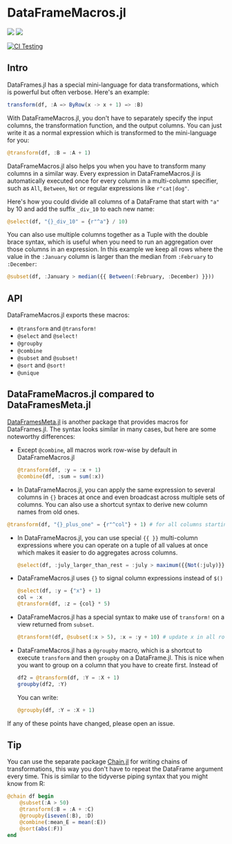 # DataFrameMacros.jl

[![](https://img.shields.io/badge/docs-stable-blue.svg)](https://jkrumbiegel.github.io/DataFrameMacros.jl/stable)
[![](https://img.shields.io/badge/docs-dev-lightgray.svg)](https://jkrumbiegel.github.io/DataFrameMacros.jl/dev)

[![CI Testing](https://github.com/jkrumbiegel/DataFrameMacros.jl/workflows/CI/badge.svg)](https://github.com/jkrumbiegel/DataFrameMacros.jl/actions?query=workflow%3ACI+branch%3Amaster)

## Intro

DataFrames.jl has a special mini-language for data transformations, which is powerful but often verbose.
Here's an example:

```julia
transform(df, :A => ByRow(x -> x + 1) => :B)
```

With DataFrameMacros.jl, you don't have to separately specify the input columns, the transformation function, and the output columns.
You can just write it as a normal expression which is transformed to the mini-language for you:

```julia
@transform(df, :B = :A + 1)
```

DataFrameMacros.jl also helps you when you have to transform many columns in a similar way.
Every expression in DataFrameMacros.jl is automatically executed once for every column in a multi-column specifier, such as `All`, `Between`, `Not` or regular expressions like `r"cat|dog"`.

Here's how you could divide all columns of a DataFrame that start with `"a"` by 10 and add the suffix `_div_10` to each new name:

```julia
@select(df, "{}_div_10" = {r"^a"} / 10)
```

You can also use multiple columns together as a Tuple with the double brace syntax, which is useful when you need to run an aggregation over those columns in an expression. In this example we keep all rows where the value in the `:January` column is larger than the median from `:February` to `:December`:

```julia
@subset(df, :January > median({{ Between(:February, :December) }}))
```

## API

DataFrameMacros.jl exports these macros:
- `@transform` and `@transform!`
- `@select` and `@select!`
- `@groupby`
- `@combine`
- `@subset` and `@subset!`
- `@sort` and `@sort!`
- `@unique`

## DataFrameMacros.jl compared to DataFramesMeta.jl

[DataFramesMeta.jl](https://github.com/JuliaData/DataFramesMeta.jl) is another package that provides macros for DataFrames.jl.
The syntax looks similar in many cases, but here are some noteworthy differences:

- Except `@combine`, all macros work row-wise by default in DataFrameMacros.jl
  ```julia
  @transform(df, :y = :x + 1)
  @combine(df, :sum = sum(:x))
  ```
 - In DataFrameMacros.jl, you can apply the same expression to several columns in `{}` braces at once and even broadcast across multiple sets of columns. You can also use a shortcut syntax to derive new column names from old ones.
  ```julia
  @transform(df, "{}_plus_one" = {r"^col"} + 1) # for all columns starting with "col"
  ```
- In DataFrameMacros.jl, you can use special `{{ }}` multi-column expressions where you can operate on a tuple of all values at once which makes it easier to do aggregates across columns.
  ```julia
  @select(df, :july_larger_than_rest = :july > maximum({{Not(:july)}}))
  ```
- DataFrameMacros.jl uses `{}` to signal column expressions instead of `$()`
  ```julia
  @select(df, :y = {"x"} + 1)
  col = :x
  @transform(df, :z = {col} * 5)
  ```
- DataFrameMacros.jl has a special syntax to make use of `transform!` on a view returned from `subset`.
  ```julia
  @transform!(df, @subset(:x > 5), :x = :y + 10) # update x in all rows where x > 5
  ```
- DataFrameMacros.jl has a `@groupby` macro, which is a shortcut to execute `transform` and then `groupby` on a DataFrame.jl. This is nice when you want to group on a column that you have to create first. Instead of
  ```julia
  df2 = @transform(df, :Y = :X + 1)
  groupby(df2, :Y)
  ```
  You can write:
  ```julia
  @groupby(df, :Y = :X + 1)
  ```

If any of these points have changed, please open an issue.

## Tip

You can use the separate package [Chain.jl](https://github.com/jkrumbiegel/Chain.jl) for writing chains of transformations, this way you don't have to repeat the DataFrame argument every time. This is similar to the tidyverse piping syntax that you might know from R:

```julia
@chain df begin
    @subset(:A > 50)
    @transform(:B = :A + :C)
    @groupby(iseven(:B), :D)
    @combine(:mean_E = mean(:E))
    @sort(abs(:F))
end
```
